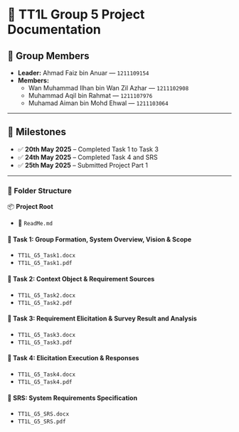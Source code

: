# 📱 TT1L Group 5 Project Documentation

## 👥 Group Members

- **Leader:** Ahmad Faiz bin Anuar — `1211109154`  
- **Members:**
  - Wan Muhammad Ilhan bin Wan Zil Azhar — `1211102908`
  - Muhammad Aqil bin Rahmat — `1211107976`
  - Muhamad Aiman bin Mohd Ehwal — `1211103064`

---

## 🚀 Milestones

- ✅ **20th May 2025** – Completed Task 1 to Task 3  
- ✅ **24th May 2025** – Completed Task 4 and SRS  
- ✅ **25th May 2025** – Submitted Project Part 1  

---

### 📁 Folder Structure

📦 **Project Root**

- 📄 `ReadMe.md`

#### 📂 Task 1: Group Formation, System Overview, Vision & Scope
  - `TT1L_G5_Task1.docx`
  - `TT1L_G5_Task1.pdf`

#### 📂 Task 2: Context Object & Requirement Sources
  - `TT1L_G5_Task2.docx`
  - `TT1L_G5_Task2.pdf`

#### 📂 Task 3: Requirement Elicitation & Survey Result and Analysis
  - `TT1L_G5_Task3.docx`
  - `TT1L_G5_Task3.pdf`

#### 📂 Task 4: Elicitation Execution & Responses
  - `TT1L_G5_Task4.docx`
  - `TT1L_G5_Task4.pdf`

#### 📂 SRS: System Requirements Specification
  - `TT1L_G5_SRS.docx`
  - `TT1L_G5_SRS.pdf`
